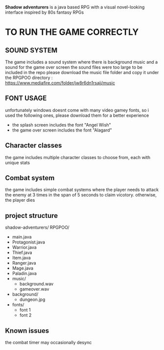 **Shadow adventurers** is a java based RPG with a visual novel-looking interface inspired by 80s fantasy RPGs 

# TO RUN THE GAME CORRECTLY

## SOUND SYSTEM
The game includes a sound system where there is background music and a sound for the game over screen 
the sound files were too large to be included in the repo 
please download the music file folder and copy it under the RPGPOO directory : https://www.mediafire.com/folder/jw8r6dn1rsajj/music

## FONT USAGE
unfortunately windows doesnt come with many video gamey fonts, so i used the following ones, please download them for a better experience
- the splash screen includes the font "Angel Wish" 
- the game over screen includes the font "Alagard" 

## Character classes 
the game includes multiple character classes to choose from, each with unique stats 

## Combat system
the game includes simple combat systems where the player needs to attack the enemy at 3 times in the span of 5 seconds to claim vicotory. otherwise, the player dies

 ## project structure 
 shadow-adventurers/
RPGPOO/
   - main.java
   - Protagonist.java
   - Warrior.java
   - Thief.java
   - Item.java
   - Ranger.java
   - Mage.java
   - Paladin.java
   - music/
       - background.wav
       - gameover.wav
   - background/
       - dungeon.jpg
   - fonts/
        - font 1 
        - font 2

## Known issues
the combat timer may occasionally desync 



